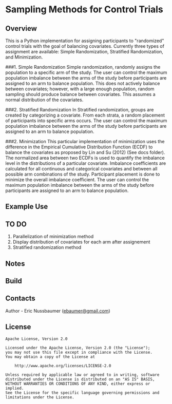 # Sampling Methods for Control Trials
<!--[![Build Status]()]()-->


## Overview
This is a Python implementation for assigning participants to "randomized" control
trials with the goal of balancing covariates. Currently three types of assignment
are available: Simple Randomization, Stratified Randomization, and Minimization.

###1. Simple Randomization
Simple randomization, randomly assigns the population to a specific arm of the study. 
The user can control the maximum population imbalance between the arms of the study
before participants are assigned to an arm to balance population. This does not
actively balance between covariates; however, with a large enough population, random
sampling should produce balance between covariates. This assumes a normal distribution
of the covariates.

###2. Stratified Randomization
In Stratified randomization, groups are created by categorizing a covariate. From
each strata, a random placement of participants into specific arms occurs. The user 
can control the maximum population imbalance between the arms of the study before 
participants are assigned to an arm to balance population.

###2. Minimization
This particular implementation of minimization uses the difference in the Empirical
Cumulative Distribution Function (ECDF) to balance the covariates as proposed by
Lin and Su (2012) (See docs folder). The normalized area between two ECDFs is used
to quantify the imbalance level in the distributions of a particular covariate.
Imbalance coefficients are calculated for all continuous and categorical covariates
and between all possible arm combinations of the study. Participant placement is 
done to minimize the overall imbalance coefficient. The user can control the maximum 
population imbalance between the arms of the study before participants are assigned 
to an arm to balance population.



## Example Use


## TO DO
1. Parallelization of minimization method
2. Display distribution of covariates for each arm after assignement
3. Stratified randomization method

## Notes


## Build


## Contacts

Author - Eric Nussbaumer ([ebaumer@gmail.com](mailto:ebaumer@gmail.com))


## License

    Apache License, Version 2.0

    Licensed under the Apache License, Version 2.0 (the "License");
    you may not use this file except in compliance with the License.
    You may obtain a copy of the License at

        http://www.apache.org/licenses/LICENSE-2.0

    Unless required by applicable law or agreed to in writing, software
    distributed under the License is distributed on an "AS IS" BASIS,
    WITHOUT WARRANTIES OR CONDITIONS OF ANY KIND, either express or implied.
    See the License for the specific language governing permissions and
    limitations under the License.